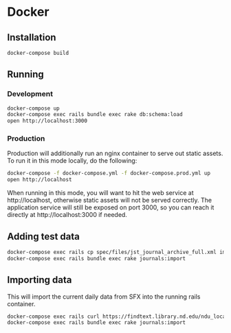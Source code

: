 
# Docker

## Installation

```sh
docker-compose build
```

## Running

### Development

```sh
docker-compose up
docker-compose exec rails bundle exec rake db:schema:load
open http://localhost:3000
```

### Production

Production will additionally run an nginx container to serve out static assets. To run it in this mode locally, do the following:

```sh
docker-compose -f docker-compose.yml -f docker-compose.prod.yml up
open http://localhost
```

When running in this mode, you will want to hit the web service at http://localhost, otherwise static assets will not be served correctly. The application service will still be exposed on port 3000, so you can reach it directly at http://localhost:3000 if needed.

## Adding test data

```sh
docker-compose exec rails cp spec/files/jst_journal_archive_full.xml import/jst_journal_archive_full.xml-marc
docker-compose exec rails bundle exec rake journals:import
```

## Importing data

This will import the current daily data from SFX into the running rails container.

```sh
docker-compose exec rails curl https://findtext.library.nd.edu/ndu_local/cgi/public/get_file.cgi?file=EJournal_Locator_Daily.xml -o import/ejl-full-e-collection-ALL.xml-marc
docker-compose exec rails bundle exec rake journals:import
```
